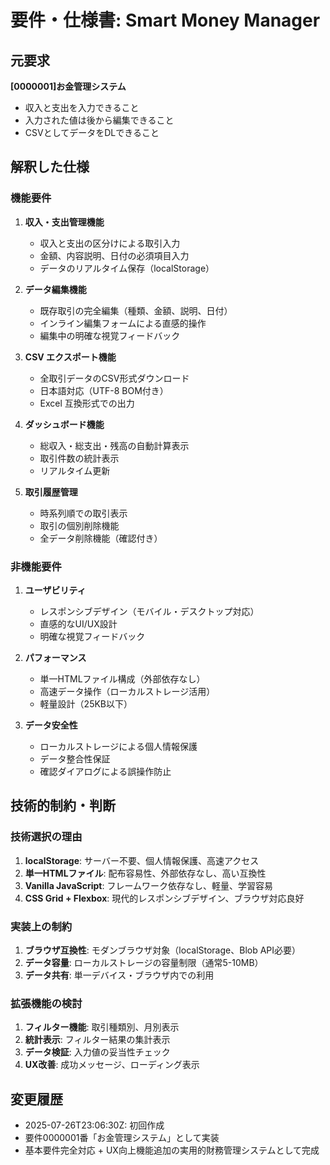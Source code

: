 # 要件・仕様書: Smart Money Manager

## 元要求
**[0000001]お金管理システム**
- 収入と支出を入力できること
- 入力された値は後から編集できること
- CSVとしてデータをDLできること

## 解釈した仕様

### 機能要件
1. **収入・支出管理機能**
   - 収入と支出の区分けによる取引入力
   - 金額、内容説明、日付の必須項目入力
   - データのリアルタイム保存（localStorage）

2. **データ編集機能**
   - 既存取引の完全編集（種類、金額、説明、日付）
   - インライン編集フォームによる直感的操作
   - 編集中の明確な視覚フィードバック

3. **CSV エクスポート機能**
   - 全取引データのCSV形式ダウンロード
   - 日本語対応（UTF-8 BOM付き）
   - Excel 互換形式での出力

4. **ダッシュボード機能**
   - 総収入・総支出・残高の自動計算表示
   - 取引件数の統計表示
   - リアルタイム更新

5. **取引履歴管理**
   - 時系列順での取引表示
   - 取引の個別削除機能
   - 全データ削除機能（確認付き）

### 非機能要件
1. **ユーザビリティ**
   - レスポンシブデザイン（モバイル・デスクトップ対応）
   - 直感的なUI/UX設計
   - 明確な視覚フィードバック

2. **パフォーマンス**
   - 単一HTMLファイル構成（外部依存なし）
   - 高速データ操作（ローカルストレージ活用）
   - 軽量設計（25KB以下）

3. **データ安全性**
   - ローカルストレージによる個人情報保護
   - データ整合性保証
   - 確認ダイアログによる誤操作防止

## 技術的制約・判断

### 技術選択の理由
1. **localStorage**: サーバー不要、個人情報保護、高速アクセス
2. **単一HTMLファイル**: 配布容易性、外部依存なし、高い互換性
3. **Vanilla JavaScript**: フレームワーク依存なし、軽量、学習容易
4. **CSS Grid + Flexbox**: 現代的レスポンシブデザイン、ブラウザ対応良好

### 実装上の制約
1. **ブラウザ互換性**: モダンブラウザ対象（localStorage、Blob API必要）
2. **データ容量**: ローカルストレージの容量制限（通常5-10MB）
3. **データ共有**: 単一デバイス・ブラウザ内での利用

### 拡張機能の検討
1. **フィルター機能**: 取引種類別、月別表示
2. **統計表示**: フィルター結果の集計表示
3. **データ検証**: 入力値の妥当性チェック
4. **UX改善**: 成功メッセージ、ローディング表示

## 変更履歴
- 2025-07-26T23:06:30Z: 初回作成
- 要件0000001番「お金管理システム」として実装
- 基本要件完全対応 + UX向上機能追加の実用的財務管理システムとして完成